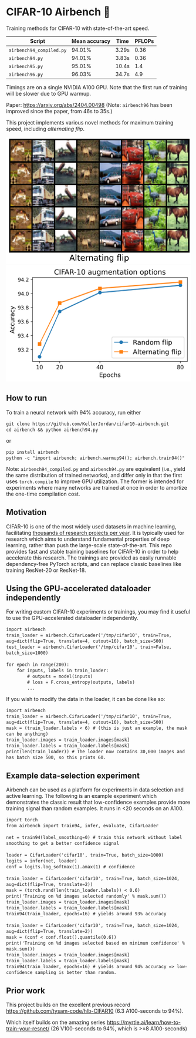 # CIFAR-10 Airbench 💨

Training methods for CIFAR-10 with state-of-the-art speed.

| Script | Mean accuracy | Time | PFLOPs |
| - | - | - | - |
| `airbench94_compiled.py` | 94.01% | 3.29s | 0.36 |
| `airbench94.py` | 94.01% | 3.83s | 0.36 |
| `airbench95.py` | 95.01% | 10.4s | 1.4 |
| `airbench96.py` | 96.03% | 34.7s | 4.9 |

Timings are on a single NVIDIA A100 GPU.
Note that the first run of training will be slower due to GPU warmup.

Paper: https://arxiv.org/abs/2404.00498 (Note: `airbench96` has been improved since the paper, from 46s to 35s.)

This project implements various novel methods for maximum training speed, including *alternating flip*.

![alt](img/alternating_flip.png)
![curve](img/airbench94_intro.png)

## How to run

To train a neural network with 94% accuracy, run either

```
git clone https://github.com/KellerJordan/cifar10-airbench.git
cd airbench && python airbench94.py
```

or

```
pip install airbench
python -c "import airbench; airbench.warmup94(); airbench.train94()"
```

Note: `airbench94_compiled.py` and `airbench94.py` are equivalent (i.e., yield the same distribution of trained networks), and differ only in that the first uses `torch.compile` to improve GPU utilization. The former is intended for experiments where many networks are trained at once in order to amortize the one-time compilation cost.

## Motivation

CIFAR-10 is one of the most widely used datasets in machine learning, facilitating [thousands of research projects per year](https://paperswithcode.com/dataset/cifar-10). 
It is typically used for research which aims to understand fundamental properties of deep learning, rather than push the large-scale state-of-the-art.
This repo provides fast and stable training baselines for CIFAR-10 in order to help accelerate this research.
The trainings are provided as easily runnable dependency-free PyTorch scripts, and can replace classic baselines like training ResNet-20 or ResNet-18.


## Using the GPU-accelerated dataloader independently

For writing custom CIFAR-10 experiments or trainings, you may find it useful to use the GPU-accelerated dataloader independently.
```
import airbench
train_loader = airbench.CifarLoader('/tmp/cifar10', train=True, aug=dict(flip=True, translate=4, cutout=16), batch_size=500)
test_loader = airbench.CifarLoader('/tmp/cifar10', train=False, batch_size=1000)

for epoch in range(200):
    for inputs, labels in train_loader:
        # outputs = model(inputs)
        # loss = F.cross_entropy(outputs, labels)
        ...
```

If you wish to modify the data in the loader, it can be done like so:
```
import airbench
train_loader = airbench.CifarLoader('/tmp/cifar10', train=True, aug=dict(flip=True, translate=4, cutout=16), batch_size=500)
mask = (train_loader.labels < 6) # (this is just an example, the mask can be anything)
train_loader.images = train_loader.images[mask]
train_loader.labels = train_loader.labels[mask]
print(len(train_loader)) # The loader now contains 30,000 images and has batch size 500, so this prints 60.
```

## Example data-selection experiment

Airbench can be used as a platform for experiments in data selection and active learning.
The following is an example experiment which demonstrates the classic result that low-confidence examples provide more training signal than random examples.
It runs in <20 seconds on an A100.

```
import torch
from airbench import train94, infer, evaluate, CifarLoader

net = train94(label_smoothing=0) # train this network without label smoothing to get a better confidence signal

loader = CifarLoader('cifar10', train=True, batch_size=1000)
logits = infer(net, loader)
conf = logits.log_softmax(1).amax(1) # confidence

train_loader = CifarLoader('cifar10', train=True, batch_size=1024, aug=dict(flip=True, translate=2))
mask = (torch.rand(len(train_loader.labels)) < 0.6)
print('Training on %d images selected randomly' % mask.sum())
train_loader.images = train_loader.images[mask]
train_loader.labels = train_loader.labels[mask]
train94(train_loader, epochs=16) # yields around 93% accuracy

train_loader = CifarLoader('cifar10', train=True, batch_size=1024, aug=dict(flip=True, translate=2))
mask = (conf < conf.float().quantile(0.6))
print('Training on %d images selected based on minimum confidence' % mask.sum())
train_loader.images = train_loader.images[mask]
train_loader.labels = train_loader.labels[mask]
train94(train_loader, epochs=16) # yields around 94% accuracy => low-confidence sampling is better than random.
```

## Prior work

This project builds on the excellent previous record https://github.com/tysam-code/hlb-CIFAR10 (6.3 A100-seconds to 94%).

Which itself builds on the amazing series https://myrtle.ai/learn/how-to-train-your-resnet/ (26 V100-seconds to 94%, which is >=8 A100-seconds)

